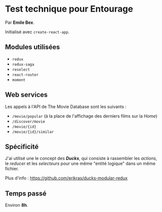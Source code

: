 # Test technique pour **Entourage**
Par **Emile Bex**.

Initialisé avec `create-react-app`.

## Modules utilisées ##
- `redux`
- `redux-saga`
- `reselect`
- `react-router`
- `moment`

## Web services ##
Les appels à l'API de The Movie Database sont les suivants :
- `/movie/popular` (à la place de l'affichage des derniers films sur la _Home_)
-  `/discover/movie`
-  `/movie/{id}`
-  `/movie/{id}/similar`

## Spécificité ##
J'ai utilisé une le concept des _**Ducks**_, qui consiste à rassembler les _actions_, le _reducer_ et les _selecteurs_ pour une même "entité logique" dans un même fichier.

Plus d'info : https://github.com/erikras/ducks-modular-redux

## Temps passé ##

Environ **8h**.